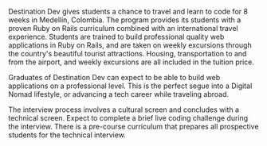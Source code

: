 Destination Dev gives students a chance to travel and learn to code for 8 weeks in Medellín, Colombia. The program provides its students with a proven Ruby on Rails curriculum combined with an international travel experience. Students are trained to build professional quality web applications in Ruby on Rails, and are taken on weekly excursions through the country's beautiful tourist attractions. Housing, transportation to and from the airport, and weekly excursions are all included in the tuition price.

Graduates of Destination Dev can expect to be able to build web applications on a professional level. This is the perfect segue into a Digital Nomad lifestyle, or advancing a tech career while traveling abroad.

The interview process involves a cultural screen and concludes with a technical screen. Expect to complete a brief live coding challenge during the interview. There is a pre-course curriculum that prepares all prospective students for the technical interview.
